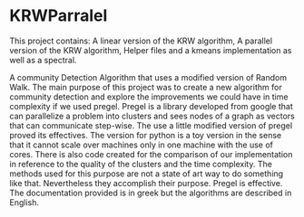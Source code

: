 # KRWParralel
This project contains:
A linear version of the KRW algorithm,
A parallel version of the KRW algorithm,
Helper files 
and a kmeans implementation as well as a spectral.

A community Detection Algorithm that uses a modified version of Random Walk.
The main purpose of this project was to create a new algorithm for community detection and explore the 
improvements we could have in time complexity if we used pregel. Pregel is a library developed from google that 
can parallelize a problem into clusters and sees nodes of a graph as vectors that can communicate step-wise.
The use a little modified version of pregel proved its effectives. The version for python is a toy version in the 
sense that it cannot scale over machines only in one machine with the use of cores.
There is also code created for the comparison of our implementation in reference to the quality of the clusters and 
the time complexity. The methods used for this purpose are not a state of art way to do something like that. 
Nevertheless they accomplish their purpose. Pregel is effective.
The documentation provided is in  greek but the algorithms are described in English.

